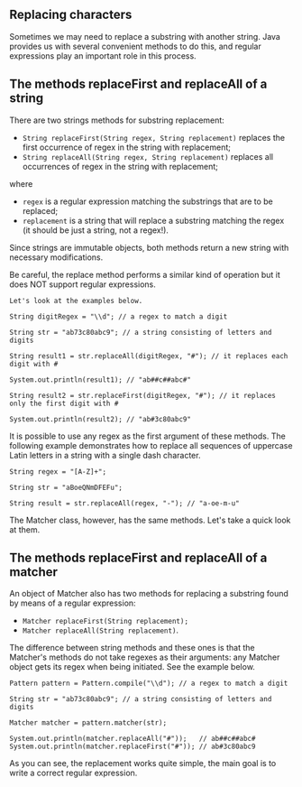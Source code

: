 ## Replacing characters 
Sometimes we may need to replace a substring with another string. Java provides us with several convenient methods to do this, and regular expressions play an important role in this process.

## The methods replaceFirst and replaceAll of a string

There are two strings methods for substring replacement:

- `String replaceFirst(String regex, String replacement)` replaces the first occurrence of regex in the string with replacement;
- `String replaceAll(String regex, String replacement)` replaces all occurrences of regex in the string with replacement;

where
- `regex` is a regular expression matching the substrings that are to be replaced;
- `replacement` is a string that will replace a substring matching the regex (it should be just a string, not a regex!).

Since strings are immutable objects, both methods return a new string with necessary modifications.

Be careful, the replace method performs a similar kind of operation but it does NOT support regular expressions.

```
Let's look at the examples below.

String digitRegex = "\\d"; // a regex to match a digit

String str = "ab73c80abc9"; // a string consisting of letters and digits

String result1 = str.replaceAll(digitRegex, "#"); // it replaces each digit with #

System.out.println(result1); // "ab##c##abc#"

String result2 = str.replaceFirst(digitRegex, "#"); // it replaces only the first digit with #

System.out.println(result2); // "ab#3c80abc9"
```

It is possible to use any regex as the first argument of these methods. The following example demonstrates how to replace all sequences of uppercase Latin letters in a string with a single dash character.

```
String regex = "[A-Z]+";

String str = "aBoeQNmDFEFu";

String result = str.replaceAll(regex, "-"); // "a-oe-m-u"
```

The Matcher class, however, has the same methods. Let's take a quick look at them.

## The methods replaceFirst and replaceAll of a matcher

An object of Matcher also has two methods for replacing a substring found by means of a regular expression:

- `Matcher replaceFirst(String replacement);`
- `Matcher replaceAll(String replacement)`.

The difference between string methods and these ones is that the Matcher's methods do not take regexes as their arguments: any Matcher object gets its regex when being initiated. See the example below.

```
Pattern pattern = Pattern.compile("\\d"); // a regex to match a digit

String str = "ab73c80abc9"; // a string consisting of letters and digits

Matcher matcher = pattern.matcher(str);

System.out.println(matcher.replaceAll("#"));   // ab##c##abc#
System.out.println(matcher.replaceFirst("#")); // ab#3c80abc9
```

As you can see, the replacement works quite simple, the main goal is to write a correct regular expression.
